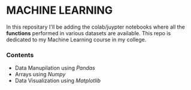 # MACHINE LEARNING

In this repositary I'll be adding the colab/juypter notebooks where all the **functions** performed in  various datasets are available.
This repo is dedicated to my Machine Learning course in my college.

### Contents
- Data Manupilation using *Pandas*
- Arrays using *Numpy*
- Data Visualization using *Matplotlib*
